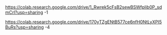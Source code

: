 https://colab.research.google.com/drive/1_Rwrek5cFsB2sewBSWfplib0P_sdmCrl?usp=sharing -1


https://colab.research.google.com/drive/170yTZgENtB577ce6nfH0NtLyXPI5BuRs?usp=sharing -4
